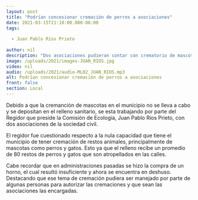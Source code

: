 ```yaml
---
layout: post
title: "Podrían concesionar cremación de perros a asociaciones"
date: 2021-03-15T21:10:00.000-06:00
tags:
  
  - Juan Pablo Ríos Prieto
  
author: nil
description: "Dos asociaciones pudieran contar con crematorio de mascotas."
image: /uploads/2021/images-JUAN_RIOS.jpg
video: nil
audio: /uploads/2021/audio-ML02_JUAN_RIOS.mp3
alt: Podrían concesionar cremación de perros a asociaciones
front: false
section: Local
---
```


Debido a que la cremanción de mascotas en el municipio no se lleva a cabo y se depositan en el relleno sanitario, se esta trabajando por parte del Regidor que preside la Comisión de Ecología, Juan Pablo Ríos Prieto, con dos asociaciones de la sociedad civil.

El regidor fue cuestionado respecto a la nula capacidad que tiene el municipio de tener cremación de restos animales, principalmente de mascotas como perros y gatos. Esto ya que el relleno recibe un promedio de 80 restos de perros y gatos que son atropellados en las calles.
 
Cabe recordar que en administraciones pasadas se hizo la compra de un horno, el cual resultó insuficiente y ahora se encuentra en deshuso. Destacando que ese tema de cremación pudiera ser manejado por parte de algunas personas para autorizar las cremaciones y que sean las asociaciones las encargadas.
